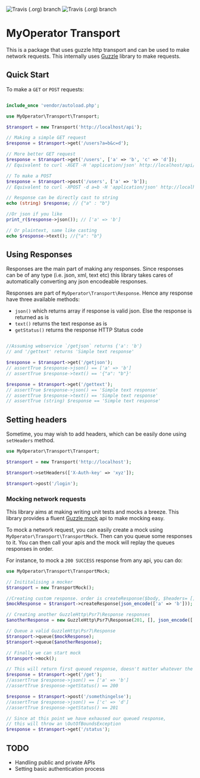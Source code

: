 ![Travis (.org) branch](https://img.shields.io/codecov/c/github/codeasashu/transport?style=flat-square)
![Travis (.org) branch](https://img.shields.io/travis/codeasashu/transport/master)


# MyOperator Transport

This is a package that uses guzzle http transport and can be used to make network requests.
This internally uses [Guzzle](https://github.com/guzzle/guzzle) library to make requests.

## Quick Start

To make a `GET` or `POST` requests:

```php

include_once 'vendor/autoload.php';

use MyOperator\Transport\Transport;

$transport = new Transport('http://localhost/api');

// Making a simple GET request
$response = $transport->get('/users?a=b&c=d');

// More better GET request
$response = $transport->get('/users', ['a' => 'b', 'c' => 'd']); 
// Equivalent to curl -XGET -H 'application/json' http://localhost/api/users?a=b&c=d

// To make a POST
$response = $transport->post('/users', ['a' => 'b']); 
// Equivalent to curl -XPOST -d a=b -H 'application/json' http://localhost/api/users

// Response can be directly cast to string
echo (string) $response; // {"a" : "b"}

//Or json if you like
print_r($response->json()); // ['a' => 'b']

// Or plaintext, same like casting
echo $response->text(); //{"a": "b"}
```

## Using Responses

Responses are the main part of making any responses. Since responses can be of any type (i.e. json, xml, text etc)
this library takes cares of automatically converting any json encodeable responses.

Responses are part of `MyOperator\Transport\Response`. Hence any response have three available methods:

- `json()` which returns array if response is valid json. Else the response is returned as is
- `text()` returns the text response as is
- `getStatus()` returns the response HTTP Status code

```php

//Assuming webservice `/getjson` returns {'a': 'b'}
// and '/gettext' returns 'Simple text response'

$response = $transport->get('/getjson');
// assertTrue $response->json() == ['a' => 'b']
// assertTrue $response->text() == '{"a": "b"}'

$response = $transport->get('/gettext');
// assertTrue $response->json() == 'Simple text response'
// assertTrue $response->text() == 'Simple text response'
// assertTrue (string) $response == 'Simple text response'
```

## Setting headers

Sometime, you may wish to add headers, which can be easily done using `setHeaders` method.

```php
use MyOperator\Transport\Transport;

$transport = new Transport('http://localhost');

$transport->setHeaders(['X-Auth-key' => 'xyz']);

$transport->post('/login');
```

### Mocking network requests

This library aims at making writing unit tests and mocks a breeze. This library provides a fluent [Guzzle mock](http://docs.guzzlephp.org/en/stable/testing.html) api to make mocking easy.

To mock a network request, you can easily create a mock using `MyOperator\Transport\TransportMock`. Then can you queue some responses to it.
You can then call your apis and the mock will replay the queues responses in order.

For instance, to mock a `200 SUCCESS` response from any api, you can do:

```php
use MyOperator\Transport\TransportMock;

// Inititalising a mocker
$transport = new TransportMock();

//Creating custom response. order is createResponse($body, $headers= [], $status_code=200);
$mockResponse = $transport->createResponse(json_encode(['a' => 'b']));

// Creating another GuzzleHttp\Psr7\Response responses
$anotherResponse = new GuzzleHttp\Psr7\Response(201, [], json_encode(['c' => 'd']));

// Queue a valid GuzzleHttp\Psr7\Response
$transport->queue($mockResponse);
$transport->queue($anotherResponse);

// Finally we can start mock
$transport->mock();

// This will return first queued response, doesn't matter whatever the request is
$response = $transport->get('/get');
//assertTrue $response->json() == ['a' => 'b']
//assertTrue $response->getStatus() == 200

$response = $transport->post('/somethingelse');
//assertTrue $response->json() == ['c' => 'd']
//assertTrue $response->getStatus() == 201

// Since at this point we have exhaused our queued response,
// this will throw an \OutOfBoundsException
$response = $transport->get('/status');
```


## TODO

- Handling public and private APIs
- Setting basic authentication process
